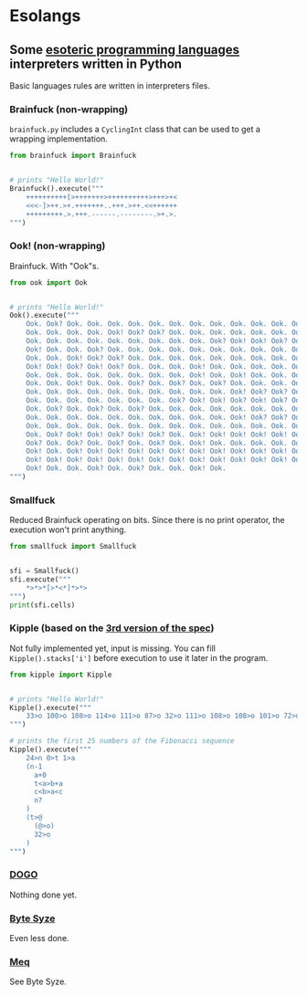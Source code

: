 # Esolangs
## Some [esoteric programming languages](https://esolangs.org/) interpreters written in Python

Basic languages rules are written in interpreters files.

### Brainfuck (non-wrapping)

```brainfuck.py``` includes a ```CyclingInt``` class that can be used to get a wrapping implementation.

```python
from brainfuck import Brainfuck


# prints "Hello World!"
Brainfuck().execute("""
    ++++++++++[>+++++++>++++++++++>+++>+<
    <<<-]>++.>+.+++++++..+++.>++.<<++++++
    +++++++++.>.+++.------.--------.>+.>.
""")
```

### Ook! (non-wrapping)
Brainfuck. With "Ook"s.

```python
from ook import Ook


# prints "Hello World!"
Ook().execute("""
    Ook. Ook? Ook. Ook. Ook. Ook. Ook. Ook. Ook. Ook. Ook. Ook. Ook. Ook. Ook. Ook.
    Ook. Ook. Ook. Ook. Ook! Ook? Ook? Ook. Ook. Ook. Ook. Ook. Ook. Ook. Ook. Ook.
    Ook. Ook. Ook. Ook. Ook. Ook. Ook. Ook. Ook. Ook? Ook! Ook! Ook? Ook! Ook? Ook.
    Ook! Ook. Ook. Ook? Ook. Ook. Ook. Ook. Ook. Ook. Ook. Ook. Ook. Ook. Ook. Ook.
    Ook. Ook. Ook! Ook? Ook? Ook. Ook. Ook. Ook. Ook. Ook. Ook. Ook. Ook. Ook. Ook?
    Ook! Ook! Ook? Ook! Ook? Ook. Ook. Ook. Ook! Ook. Ook. Ook. Ook. Ook. Ook. Ook.
    Ook. Ook. Ook. Ook. Ook. Ook. Ook. Ook. Ook! Ook. Ook! Ook. Ook. Ook. Ook. Ook.
    Ook. Ook. Ook! Ook. Ook. Ook? Ook. Ook? Ook. Ook? Ook. Ook. Ook. Ook. Ook. Ook.
    Ook. Ook. Ook. Ook. Ook. Ook. Ook. Ook. Ook. Ook. Ook! Ook? Ook? Ook. Ook. Ook.
    Ook. Ook. Ook. Ook. Ook. Ook. Ook. Ook? Ook! Ook! Ook? Ook! Ook? Ook. Ook! Ook.
    Ook. Ook? Ook. Ook? Ook. Ook? Ook. Ook. Ook. Ook. Ook. Ook. Ook. Ook. Ook. Ook.
    Ook. Ook. Ook. Ook. Ook. Ook. Ook. Ook. Ook. Ook. Ook! Ook? Ook? Ook. Ook. Ook.
    Ook. Ook. Ook. Ook. Ook. Ook. Ook. Ook. Ook. Ook. Ook. Ook. Ook. Ook. Ook. Ook.
    Ook. Ook? Ook! Ook! Ook? Ook! Ook? Ook. Ook! Ook! Ook! Ook! Ook! Ook! Ook! Ook.
    Ook? Ook. Ook? Ook. Ook? Ook. Ook? Ook. Ook! Ook. Ook. Ook. Ook. Ook. Ook. Ook.
    Ook! Ook. Ook! Ook! Ook! Ook! Ook! Ook! Ook! Ook! Ook! Ook! Ook! Ook! Ook! Ook.
    Ook! Ook! Ook! Ook! Ook! Ook! Ook! Ook! Ook! Ook! Ook! Ook! Ook! Ook! Ook! Ook!
    Ook! Ook. Ook. Ook? Ook. Ook? Ook. Ook. Ook! Ook.
""")
```

### Smallfuck
Reduced Brainfuck operating on bits. Since there is no print operator, the execution won't print anything.

```python
from smallfuck import Smallfuck


sfi = Smallfuck()
sfi.execute("""
    *>*>*[>*<*]*>*>
""")
print(sfi.cells)
```


### Kipple (based on the [3rd version of the spec](http://web.archive.org/web/20070224040559/http://rune.krokodille.com/lang/kipple/kipple.html))

Not fully implemented yet, input is missing. You can fill ```Kipple().stacks['i']``` before execution to use it later in the program.

```python
from kipple import Kipple


# prints "Hello World!"
Kipple().execute("""
    33>o 100>o 108>o 114>o 111>o 87>o 32>o 111>o 108>o 108>o 101>o 72>o
""")

# prints the first 25 numbers of the Fibonacci sequence
Kipple().execute("""
    24>n 0>t 1>a
    (n-1
      a+0
      t<a>b+a
      c<b>a<c
      n?
    )
    (t>@
      (@>o)
      32>o
    )
""")
```

### [DOGO](https://esolangs.org/wiki/DOGO)

Nothing done yet.

### [Byte Syze](https://esolangs.org/wiki/Byte_Syze)

Even less done.

### [Meq](https://esolangs.org/wiki/Meq)

See Byte Syze.
